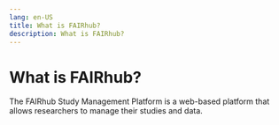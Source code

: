 ```yaml
---
lang: en-US
title: What is FAIRhub?
description: What is FAIRhub?
---
```


# What is FAIRhub?

The FAIRhub Study Management Platform is a web-based platform that allows researchers to manage their studies and data.
